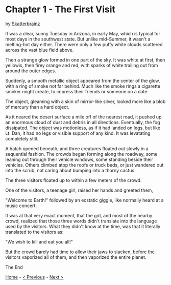 # Chapter 1 - The First Visit

by [Skatterbrainz](https://github.com/Skatterbrainz)

It was a clear, sunny Tuesday in Arizona, in early May, which is typical for most days in the southwest state. But unlike mid-Summer, it wasn't a melting-hot day either. There were only a few puffy white clouds scattered across the vast blue field above.

Then a strange glow formed in one part of the sky. It was white at first, then yellowis, then firey orange and red, with sparks of white trailing out from around the outer edges.

Suddenly, a smooth metallic object appeared from the center of the glow, with a ring of smoke not far behind. Much like the smoke rings a cigarette smoker might create, to impress their friends or someone on a date.

The object, gleaming with a skin of mirror-like silver, looked more like a blob of mercury than a hard object.

As it neared the desert surface a mile off of the nearest road, it pushed up an enormous cloud of dust and debris in all directions. Eventually, the fog dissipated. The object was motionless, as if it had landed on legs, but like Lt. Dan, it had no legs or visible support of any kind. It was levatating completely still.

A hatch opened beneath, and three creatures floated out slowly in a sequential fashion. The crowds began forming along the roadway, some leaning out through their vehicle windows, some standing beside their vehicles. Others climbed atop the roofs or truck beds, or just wandered out into the scrub, not caring about bumping into a thorny cactus.

The three visitors floated up to within a few meters of the crowd.

One of the visitors, a teenage girl, raised her hands and greeted them,

"Welcome to Earth!" followed by an ecstatic giggle, like normally heard at a music concert.

It was at that very exact moment, that the girl, and most of the nearby crowd, realized that those three words didn't translate into the language used by the visitors. What they didn't know at the time, was that it literally translated to the visitors as:

"We wish to kill and eat you all!"

But the crowd barely had time to allow their jaws to slacken, before the visitors vaporized all of them, and then vaporized the entire planet.

The End

[Home](./README.md) - [< Previous](./intro.md) - [Next >](./chapter2.md)
